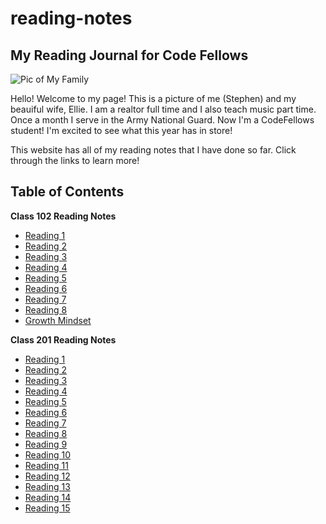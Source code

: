 # reading-notes
## **My Reading Journal for Code Fellows**

![Pic of My Family](https://scontent.fphx1-1.fna.fbcdn.net/v/t1.6435-9/88363698_10220680755505363_2548429883147550720_n.jpg?_nc_cat=110&ccb=1-7&_nc_sid=174925&_nc_ohc=xWNzcj12ZBcAX8HVz1y&_nc_ht=scontent.fphx1-1.fna&oh=00_AfAUMGVWv_2cHcddobgw07iwMOAF31a2UscqKAfiru8xzQ&oe=63E5309B)

Hello! Welcome to my page! This is a picture of me (Stephen) and my beauiful wife, Ellie. I am a realtor full time and I also teach music part time. Once a month I serve in the Army National Guard. Now I'm a CodeFellows student! I'm excited to see what this year has in store! 

This website has all of my reading notes that I have done so far. Click through the links to learn more!

## Table of Contents

**Class 102 Reading Notes**

* [Reading 1](./102-Notes/read01.md)
* [Reading 2](./102-Notes/read02.md)
* [Reading 3](./102-Notes/read03.md)
* [Reading 4](./102-Notes/read04.md)
* [Reading 5](./102-Notes/read05.md)
* [Reading 6](./102-Notes/read06.md)
* [Reading 7](./102-Notes/read07.md)
* [Reading 8](./102-Notes/read08.md)
* [Growth Mindset](./102-Notes/Growth-Mindset.md)

**Class 201 Reading Notes**

* [Reading 1](./201-Notes/class-01.md)
* [Reading 2](./201-Notes/class-02.md)
* [Reading 3](./201-Notes/class-03.md) 
* [Reading 4](./201-Notes/class-04.md) 
* [Reading 5](./201-Notes/201.5.md)
* [Reading 6](./201-Notes/201.6.md)
* [Reading 7](./201-Notes/201.7.md)
* [Reading 8](./201-Notes/201.8.md)
* [Reading 9](./201-Notes/201.9.md)
* [Reading 10](./201-Notes/201.10.md)
* [Reading 11](./201-Notes/201.11.md)
* [Reading 12](./201-Notes/201.12.md) 
* [Reading 13](./201-Notes/201.13.md)
* [Reading 14](./201-Notes/201.14.md)
* [Reading 15](./201-Notes/201.15.md)
